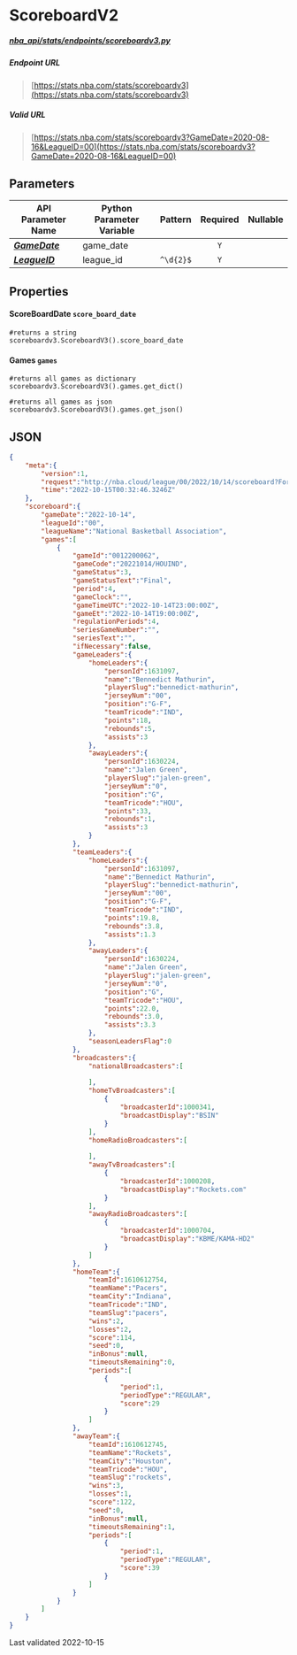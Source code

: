 # ScoreboardV2
##### [nba_api/stats/endpoints/scoreboardv3.py](https://github.com/swar/nba_api/blob/master/nba_api/stats/endpoints/scoreboardv3.py)

##### Endpoint URL
>[https://stats.nba.com/stats/scoreboardv3](https://stats.nba.com/stats/scoreboardv3)

##### Valid URL
>[https://stats.nba.com/stats/scoreboardv3?GameDate=2020-08-16&LeagueID=00](https://stats.nba.com/stats/scoreboardv3?GameDate=2020-08-16&LeagueID=00)

## Parameters
API Parameter Name | Python Parameter Variable | Pattern | Required | Nullable
------------ | ------------ | :-----------: | :---: | :---:
[_**GameDate**_](https://github.com/swar/nba_api/blob/master/docs/nba_api/stats/library/parameters.md#GameDate) | game_date |  | `Y` |  | 
[_**LeagueID**_](https://github.com/swar/nba_api/blob/master/docs/nba_api/stats/library/parameters.md#LeagueID) | league_id | `^\d{2}$` | `Y` |  | 

## Properties
#### ScoreBoardDate `score_board_date`
```text
#returns a string
scoreboardv3.ScoreboardV3().score_board_date
```

#### Games `games`
```text
#returns all games as dictionary
scoreboardv3.ScoreboardV3().games.get_dict()

#returns all games as json
scoreboardv3.ScoreboardV3().games.get_json()
```

## JSON
```json
{
    "meta":{
        "version":1,
        "request":"http://nba.cloud/league/00/2022/10/14/scoreboard?Format=json",
        "time":"2022-10-15T00:32:46.3246Z"
    },
    "scoreboard":{
        "gameDate":"2022-10-14",
        "leagueId":"00",
        "leagueName":"National Basketball Association",
        "games":[
            {
                "gameId":"0012200062",
                "gameCode":"20221014/HOUIND",
                "gameStatus":3,
                "gameStatusText":"Final",
                "period":4,
                "gameClock":"",
                "gameTimeUTC":"2022-10-14T23:00:00Z",
                "gameEt":"2022-10-14T19:00:00Z",
                "regulationPeriods":4,
                "seriesGameNumber":"",
                "seriesText":"",
                "ifNecessary":false,
                "gameLeaders":{
                    "homeLeaders":{
                        "personId":1631097,
                        "name":"Bennedict Mathurin",
                        "playerSlug":"bennedict-mathurin",
                        "jerseyNum":"00",
                        "position":"G-F",
                        "teamTricode":"IND",
                        "points":18,
                        "rebounds":5,
                        "assists":3
                    },
                    "awayLeaders":{
                        "personId":1630224,
                        "name":"Jalen Green",
                        "playerSlug":"jalen-green",
                        "jerseyNum":"0",
                        "position":"G",
                        "teamTricode":"HOU",
                        "points":33,
                        "rebounds":1,
                        "assists":3
                    }
                },
                "teamLeaders":{
                    "homeLeaders":{
                        "personId":1631097,
                        "name":"Bennedict Mathurin",
                        "playerSlug":"bennedict-mathurin",
                        "jerseyNum":"00",
                        "position":"G-F",
                        "teamTricode":"IND",
                        "points":19.8,
                        "rebounds":3.8,
                        "assists":1.3
                    },
                    "awayLeaders":{
                        "personId":1630224,
                        "name":"Jalen Green",
                        "playerSlug":"jalen-green",
                        "jerseyNum":"0",
                        "position":"G",
                        "teamTricode":"HOU",
                        "points":22.0,
                        "rebounds":3.0,
                        "assists":3.3
                    },
                    "seasonLeadersFlag":0
                },
                "broadcasters":{
                    "nationalBroadcasters":[
                        
                    ],
                    "homeTvBroadcasters":[
                        {
                            "broadcasterId":1000341,
                            "broadcastDisplay":"BSIN"
                        }
                    ],
                    "homeRadioBroadcasters":[
                        
                    ],
                    "awayTvBroadcasters":[
                        {
                            "broadcasterId":1000208,
                            "broadcastDisplay":"Rockets.com"
                        }
                    ],
                    "awayRadioBroadcasters":[
                        {
                            "broadcasterId":1000704,
                            "broadcastDisplay":"KBME/KAMA-HD2"
                        }
                    ]
                },
                "homeTeam":{
                    "teamId":1610612754,
                    "teamName":"Pacers",
                    "teamCity":"Indiana",
                    "teamTricode":"IND",
                    "teamSlug":"pacers",
                    "wins":2,
                    "losses":2,
                    "score":114,
                    "seed":0,
                    "inBonus":null,
                    "timeoutsRemaining":0,
                    "periods":[
                        {
                            "period":1,
                            "periodType":"REGULAR",
                            "score":29
                        }
                    ]
                },
                "awayTeam":{
                    "teamId":1610612745,
                    "teamName":"Rockets",
                    "teamCity":"Houston",
                    "teamTricode":"HOU",
                    "teamSlug":"rockets",
                    "wins":3,
                    "losses":1,
                    "score":122,
                    "seed":0,
                    "inBonus":null,
                    "timeoutsRemaining":1,
                    "periods":[
                        {
                            "period":1,
                            "periodType":"REGULAR",
                            "score":39
                        }
                    ]
                }
            }
        ]
    }
}
```

Last validated 2022-10-15

